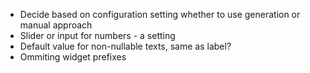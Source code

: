 - Decide based on configuration setting whether to use generation or manual approach
- Slider or input for numbers - a setting
- Default value for non-nullable texts, same as label?
- Ommiting widget prefixes
